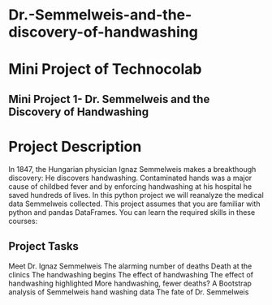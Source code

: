# Dr.-Semmelweis-and-the-discovery-of-handwashing

# Mini Project of Technocolab

## Mini Project 1- Dr. Semmelweis and the Discovery of Handwashing 

# Project Description

In 1847, the Hungarian physician Ignaz Semmelweis makes a breakthough discovery: He discovers handwashing. Contaminated hands was a major cause of childbed fever and by enforcing handwashing at his hospital he saved hundreds of lives.
In this python project we will reanalyze the medical data Semmelweis collected. This project assumes that you are familiar with python and pandas DataFrames. You can learn the required skills in these courses:

## Project Tasks

Meet Dr. Ignaz Semmelweis
The alarming number of deaths
Death at the clinics
The handwashing begins
The effect of handwashing
The effect of handwashing highlighted
More handwashing, fewer deaths?
A Bootstrap analysis of Semmelweis hand washing data
The fate of Dr. Semmelweis
